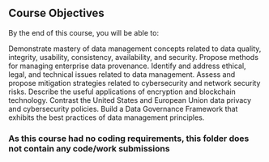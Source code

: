 ## Course Objectives
By the end of this course, you will be able to:

Demonstrate mastery of data management concepts related to data quality, integrity, usability, consistency, availability, and security.
Propose methods for managing enterprise data provenance.
Identify and address ethical, legal, and technical issues related to data management.
Assess and propose mitigation strategies related to cybersecurity and network security risks.
Describe the useful applications of encryption and blockchain technology.
Contrast the United States and European Union data privacy and cybersecurity policies.
Build a Data Governance Framework that exhibits the best practices of data management principles.

### As this course had no coding requirements, this folder does not contain any code/work submissions
